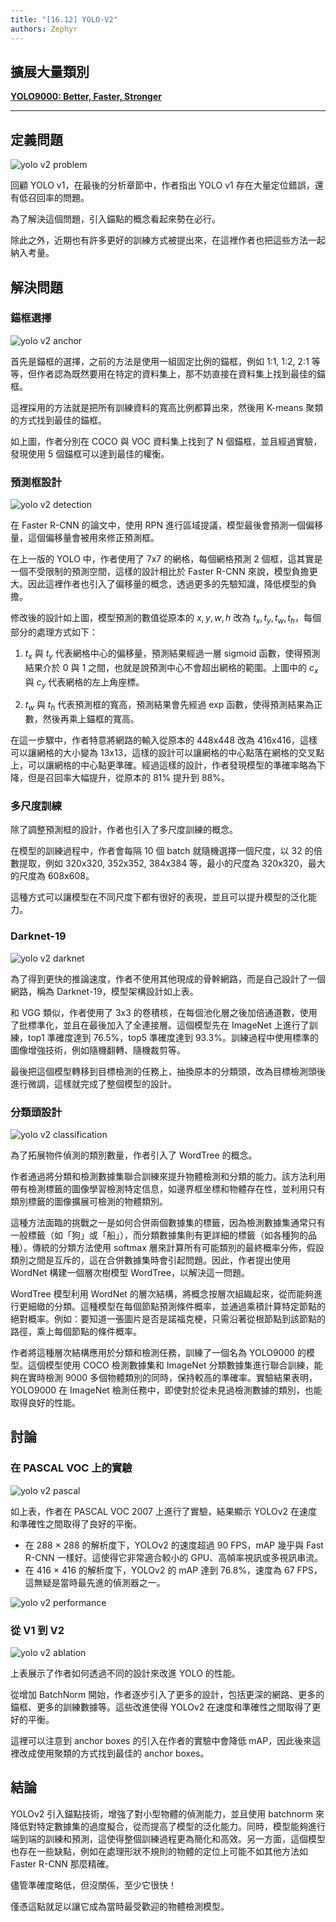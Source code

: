 ```yaml
---
title: "[16.12] YOLO-V2"
authors: Zephyr
---
```


## 擴展大量類別

[**YOLO9000: Better, Faster, Stronger**](https://arxiv.org/abs/1612.08242)

---

## 定義問題

![yolo v2 problem](./img/img9.jpg)

回顧 YOLO v1，在最後的分析章節中，作者指出 YOLO v1 存在大量定位錯誤，還有低召回率的問題。

為了解決這個問題，引入錨點的概念看起來勢在必行。

除此之外，近期也有許多更好的訓練方式被提出來，在這裡作者也把這些方法一起納入考量。

## 解決問題

### 錨框選擇

![yolo v2 anchor](./img/img1.jpg)

首先是錨框的選擇，之前的方法是使用一組固定比例的錨框，例如 1:1, 1:2, 2:1 等等，但作者認為既然要用在特定的資料集上，那不妨直接在資料集上找到最佳的錨框。

這裡採用的方法就是把所有訓練資料的寬高比例都算出來，然後用 K-means 聚類的方式找到最佳的錨框。

如上圖，作者分別在 COCO 與 VOC 資料集上找到了 N 個錨框，並且經過實驗，發現使用 5 個錨框可以達到最佳的權衡。

### 預測框設計

![yolo v2 detection](./img/img2.jpg)

在 Faster R-CNN 的論文中，使用 RPN 進行區域提議，模型最後會預測一個偏移量，這個偏移量會被用來修正預測框。

在上一版的 YOLO 中，作者使用了 7x7 的網格，每個網格預測 2 個框，這其實是一個不受限制的預測空間，這樣的設計相比於 Faster R-CNN 來說，模型負擔更大。因此這裡作者也引入了偏移量的概念，透過更多的先驗知識，降低模型的負擔。

修改後的設計如上圖，模型預測的數值從原本的 $x, y, w, h$ 改為 $t_x, t_y, t_w, t_h$，每個部分的處理方式如下：

1. $t_x$ 與 $t_y$ 代表網格中心的偏移量，預測結果經過一層 sigmoid 函數，使得預測結果介於 0 與 1 之間，也就是說預測中心不會超出網格的範圍。上圖中的 $c_x$ 與 $c_y$ 代表網格的左上角座標。

2. $t_w$ 與 $t_h$ 代表預測框的寬高，預測結果會先經過 exp 函數，使得預測結果為正數，然後再乘上錨框的寬高。

在這一步驟中，作者特意將網路的輸入從原本的 448x448 改為 416x416，這樣可以讓網格的大小變為 13x13，這樣的設計可以讓網格的中心點落在網格的交叉點上，可以讓網格的中心點更準確。經過這樣的設計，作者發現模型的準確率略為下降，但是召回率大幅提升，從原本的 81% 提升到 88%。

### 多尺度訓練

除了調整預測框的設計，作者也引入了多尺度訓練的概念。

在模型的訓練過程中，作者會每隔 10 個 batch 就隨機選擇一個尺度，以 32 的倍數提取，例如 320x320, 352x352, 384x384 等，最小的尺度為 320x320，最大的尺度為 608x608。

這種方式可以讓模型在不同尺度下都有很好的表現，並且可以提升模型的泛化能力。

### Darknet-19

![yolo v2 darknet](./img/img6.jpg)

為了得到更快的推論速度，作者不使用其他現成的骨幹網路，而是自己設計了一個網路，稱為 Darknet-19，模型架構設計如上表。

和 VGG 類似，作者使用了 3x3 的卷積核，在每個池化層之後加倍通道數，使用了批標準化，並且在最後加入了全連接層。這個模型先在 ImageNet 上進行了訓練，top1 準確度達到 76.5%，top5 準確度達到 93.3%。訓練過程中使用標準的圖像增強技術，例如隨機翻轉、隨機裁剪等。

最後把這個模型轉移到目標檢測的任務上，抽換原本的分類頭，改為目標檢測頭後進行微調，這樣就完成了整個模型的設計。

### 分類頭設計

![yolo v2 classification](./img/img7.jpg)

為了拓展物件偵測的類別數量，作者引入了 WordTree 的概念。

作者通過將分類和檢測數據集聯合訓練來提升物體檢測和分類的能力。該方法利用帶有檢測標籤的圖像學習檢測特定信息，如邊界框坐標和物體存在性，並利用只有類別標籤的圖像擴展可檢測的物體類別。

這種方法面臨的挑戰之一是如何合併兩個數據集的標籤，因為檢測數據集通常只有一般標籤（如「狗」或「船」），而分類數據集則有更詳細的標籤（如各種狗的品種）。傳統的分類方法使用 softmax 層來計算所有可能類別的最終概率分佈，假設類別之間是互斥的，這在合併數據集時會引起問題。因此，作者提出使用 WordNet 構建一個層次樹模型 WordTree，以解決這一問題。

WordTree 模型利用 WordNet 的層次結構，將概念按層次組織起來，從而能夠進行更細緻的分類。這種模型在每個節點預測條件概率，並通過乘積計算特定節點的絕對概率。例如：要知道一張圖片是否是諾福克梗，只需沿著從根節點到該節點的路徑，乘上每個節點的條件概率。

作者將這種層次結構應用於分類和檢測任務，訓練了一個名為 YOLO9000 的模型。這個模型使用 COCO 檢測數據集和 ImageNet 分類數據集進行聯合訓練，能夠在實時檢測 9000 多個物體類別的同時，保持較高的準確率。實驗結果表明，YOLO9000 在 ImageNet 檢測任務中，即使對於從未見過檢測數據的類別，也能取得良好的性能。

## 討論

### 在 PASCAL VOC 上的實驗

![yolo v2 pascal](./img/img4.jpg)

如上表，作者在 PASCAL VOC 2007 上進行了實驗，結果顯示 YOLOv2 在速度和準確性之間取得了良好的平衡。

- 在 288 × 288 的解析度下，YOLOv2 的速度超過 90 FPS，mAP 幾乎與 Fast R-CNN 一樣好。這使得它非常適合較小的 GPU、高幀率視訊或多視訊串流。
- 在 416 × 416 的解析度下，YOLOv2 的 mAP 達到 76.8%，速度為 67 FPS，這無疑是當時最先進的偵測器之一。

![yolo v2 performance](./img/img3.jpg)

### 從 V1 到 V2

![yolo v2 ablation](./img/img5.jpg)

上表展示了作者如何透過不同的設計來改進 YOLO 的性能。

從增加 BatchNorm 開始，作者逐步引入了更多的設計，包括更深的網路、更多的錨框、更多的訓練數據等。這些改進使得 YOLOv2 在速度和準確性之間取得了更好的平衡。

這裡可以注意到 anchor boxes 的引入在作者的實驗中會降低 mAP，因此後來這裡改成使用聚類的方式找到最佳的 anchor boxes。

## 結論

YOLOv2 引入錨點技術，增強了對小型物體的偵測能力，並且使用 batchnorm 來降低對特定數據集的過度擬合，從而提高了模型的泛化能力。同時，模型能夠進行端到端的訓練和預測，這使得整個訓練過程更為簡化和高效。另一方面，這個模型也存在一些缺點，例如在處理形狀不規則的物體的定位上可能不如其他方法如 Faster R-CNN 那麼精確。

儘管準確度略低，但沒關係，至少它很快！

僅憑這點就足以讓它成為當時最受歡迎的物體檢測模型。
